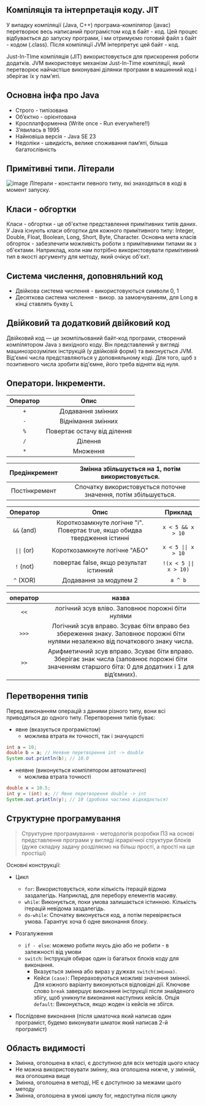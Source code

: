 ## Компіляція та інтерпретація коду. JIT
У випадку компіляції (Java, C++) програма-компілятор (javac) перетворює весь написаний програмістом код в байт - код. Цей процес відбувається до запуску програми, і ми отримуємо готовий файл з байт - кодом (.class). Після компіляції JVM інтерпретує цей байт  - код. 

Just-In-TIme компіляція (JIT) використовується для прискорення роботи додатків. JVM використовує механізм Just-In-Time компіляції, який перетворює найчастіше виконувані ділянки програми в машинний код і зберігає їх у пам'яті.

## Основна інфа про Java
* Строго - типізована
* Об’єктно - орієнтована
* Кросплатформенна (Write once - Run everywhere!!)
* З’явилась в 1995
* Найновіша версія - Java SE 23
* Недоліки - швидкість, велике споживання пам’яті, більша багатослівність

## Примітивні типи. Літерали
![image](https://github.com/user-attachments/assets/7f48c982-e385-40c5-9f45-f96edef3236a)
Літерали - константи певного типу, які знаходяться в коді в момент запуску.

## Класи - обгортки
Класи - обгортки - це об'єктне представлення примітивних типів даних. У Java існують класи обгортки для кожного примітивного типу: Integer, Double, Float, Boolean, Long, Short, Byte, Character. Основна мета класів обгорток - забезпечити можливість роботи з примітивними типами як з об'єктами. Наприклад, коли нам потрібно використовувати примітивний тип в якості аргументу для методу, який очікує об'єкт.


## Система числення, доповняльний код
* Двійкова система числення - використовуються символи 0, 1
* Десяткова система числення - викор. за замовчуванням, для Long в кінці ставлять букву L

## Двійковий та додатковий двійковий код
Двійковий код — це зкомпільований байт-код програми, створений компілятором Java з вихідного коду. Він представлений у вигляді машинозрозумілих інструкцій (у двійковій формі) та виконується JVM.
Від'ємні числа представляються у доповняльному коді. Для того, щоб з позитивного числа зробити від'ємне, його треба відняти від нуля. 

## Оператори. Інкременти.
| Оператор |                    Опис                   |
|:--------:|:-----------------------------------------:|
|     `+`    |             Додавання змінних             |
|     `-`    |             Віднімання змінних            |
|     `%`    |        Повертає остачу від ділення        |
|     `/`    |                  Ділення                  |
|     `*`    |                  Множення                 |


| Предінкремент |        Змінна збільшується на 1, потім використовується.        |
|:-------------:|:---------------------------------------------------------------:|
| Постінкремент | Спочатку використовується поточне значення, потім збільшується. |


|  Оператор |                                    Опис                                    |        Приклад        |
|:---------:|:--------------------------------------------------------------------------:|:---------------------:|
|  `&&` (and) | Короткозамкнуте логічне "і". Повертає true, якщо обидва твердження істинні |    `x < 5 && x > 10`    |
| `\|\|` (or) |                        Короткозамкнуте логічне "АБО"                       |   `x < 5 \|\| x > 10`   |
|  `!` (not)  |                   повертає false, якщо результат істинний                  | `!(x < 5 \|\| x > 10)` |
|  `^` (XOR)  |                           Додавання за модулем 2                           |         `a ^ b`         |

| оператор |                                                                         назва                                                                         |
|:--------:|:-----------------------------------------------------------------------------------------------------------------------------------------------------:|
|    `<<`    |                                                   логічний зсув вліво. Заповнює порожні біти нулями                                                   |
|    `>>>`   |  Логічний зсув вправо. Зсуває біти вправо без збереження знаку.  Заповнює порожні біти нулями незалежно від початкового знаку числа.                  |
|    `>>`    | Арифметичний зсув вправо. Зсуває біти вправо. Зберігає знак числа  (заповнює порожні біти значенням старшого біта: 0 для додатних і 1 для від’ємних). |


## Перетворення типів
Перед виконанням операцій з даними різного типу, вони всі приводяться до одного типу.
Перетворення типів буває:
* явне (вказується програмістом)
  * можлива втрата як точності, так і значущості
```java
int a = 10;
double b = a; // Неявне перетворення int -> double
System.out.println(b); // 10.0
```
* неявне (виконується компілятором автоматично)
  * можлива втрата точності
```java
double x = 10.5;
int y = (int) x; // Явне перетворення double -> int
System.out.println(y); // 10 (дробова частина відкидається)
```
## Структурне програмування
> Структурне програмування - методологія розробки ПЗ на основі представлення програми у вигляді ієрархічної структури блоків
(дуже складну задачу розділяємо на більш прості, а прості на ще простіші)

Основні конструкції:
* Цикл
  * `for`: Використовується, коли кількість ітерацій відома заздалегідь. Наприклад, для перебору елементів масиву.
  * `while`: Виконується, поки умова залишається істинною. Кількість ітерацій невідома заздалегідь.
  * `do-while`: Спочатку виконується код, а потім перевіряється умова. Гарантує хоча б одне виконання блоку.

* Розгалуження
  * `if - else`: можемо робити якусь дію або не робити - в залежності від умови
  * `switch`: Інструкція обирає один із багатьох блоків коду для виконання. 
    * Вказується змінна або вираз у дужках `switch(змінна)`.
    * Кейси `(case)`: Перераховуються можливі значення змінної. Для кожного варіанту виконуються відповідні дії.
Ключове слово `break` завершує виконання інструкції після знайденого збігу, щоб уникнути виконання наступних кейсів.
Опція `default`: Виконується, якщо жоден із кейсів не збігся.
    
* Послідовне виконання (після шматочка який написав один програміст, будемо виконувати шматок який написав 2-й програміст)

## Область видимості
* Змінна, оголошена в класі, є доступною для всіх методів цього класу
* Не можна використовувати змінну, яка оголошена нижче, у змінній, яка оголошена вище
* Змінна, оголошена в методі, НЕ є доступною за межами цього методу
* Змінна, оголошена в умові циклу for, недоступна після циклу
